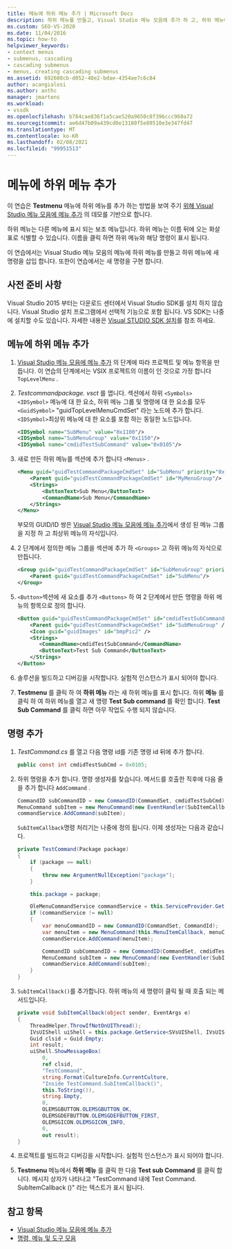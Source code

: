 ```yaml
---
title: 메뉴에 하위 메뉴 추가 | Microsoft Docs
description: 하위 메뉴를 만들고, Visual Studio 메뉴 모음에 추가 하 고, 하위 메뉴에 새 명령을 추가 하는 방법을 알아봅니다.
ms.custom: SEO-VS-2020
ms.date: 11/04/2016
ms.topic: how-to
helpviewer_keywords:
- context menus
- submenus, cascading
- cascading submenus
- menus, creating cascading submenus
ms.assetid: 692600cb-d052-40e2-bdae-4354ae7c6c84
author: acangialosi
ms.author: anthc
manager: jmartens
ms.workload:
- vssdk
ms.openlocfilehash: b784cae836f1a5cae520a9650c8f396ccc960a72
ms.sourcegitcommit: ae6d47b09a439cd0e13180f5e89510e3e347fd47
ms.translationtype: MT
ms.contentlocale: ko-KR
ms.lasthandoff: 02/08/2021
ms.locfileid: "99951513"
---
```

# <a name="add-a-submenu-to-a-menu"></a>메뉴에 하위 메뉴 추가
이 연습은 **Testmenu** 메뉴에 하위 메뉴를 추가 하는 방법을 보여 주기 [위해 Visual Studio 메뉴 모음에 메뉴 추가](../extensibility/adding-a-menu-to-the-visual-studio-menu-bar.md) 의 데모를 기반으로 합니다.

 하위 메뉴는 다른 메뉴에 표시 되는 보조 메뉴입니다. 하위 메뉴는 이름 뒤에 오는 화살표로 식별할 수 있습니다. 이름을 클릭 하면 하위 메뉴와 해당 명령이 표시 됩니다.

 이 연습에서는 Visual Studio 메뉴 모음의 메뉴에 하위 메뉴를 만들고 하위 메뉴에 새 명령을 삽입 합니다. 또한이 연습에서는 새 명령을 구현 합니다.

## <a name="prerequisites"></a>사전 준비 사항
 Visual Studio 2015 부터는 다운로드 센터에서 Visual Studio SDK를 설치 하지 않습니다. Visual Studio 설치 프로그램에서 선택적 기능으로 포함 됩니다. VS SDK는 나중에 설치할 수도 있습니다. 자세한 내용은 [Visual STUDIO SDK 설치](../extensibility/installing-the-visual-studio-sdk.md)를 참조 하세요.

## <a name="add-a-submenu-to-a-menu"></a>메뉴에 하위 메뉴 추가

1. [Visual Studio 메뉴 모음에 메뉴 추가](../extensibility/adding-a-menu-to-the-visual-studio-menu-bar.md) 의 단계에 따라 프로젝트 및 메뉴 항목을 만듭니다. 이 연습의 단계에서는 VSIX 프로젝트의 이름이 인 것으로 가정 합니다 `TopLevelMenu` .

2. *Testcommandpackage. vsct* 를 엽니다. 섹션에서 하위 `<Symbols>` `<IDSymbol>` 메뉴에 대 한 요소, 하위 메뉴 그룹 및 명령에 대 한 요소를 모두 `<GuidSymbol>` "guidTopLevelMenuCmdSet" 라는 노드에 추가 합니다. `<IDSymbol>`최상위 메뉴에 대 한 요소를 포함 하는 동일한 노드입니다.

    ```xml
    <IDSymbol name="SubMenu" value="0x1100"/>
    <IDSymbol name="SubMenuGroup" value="0x1150"/>
    <IDSymbol name="cmdidTestSubCommand" value="0x0105"/>
    ```

3. 새로 만든 하위 메뉴를 섹션에 추가 합니다 `<Menus>` .

    ```xml
    <Menu guid="guidTestCommandPackageCmdSet" id="SubMenu" priority="0x0100" type="Menu">
        <Parent guid="guidTestCommandPackageCmdSet" id="MyMenuGroup"/>
        <Strings>
            <ButtonText>Sub Menu</ButtonText>
            <CommandName>Sub Menu</CommandName>
        </Strings>
    </Menu>
    ```

     부모의 GUID/ID 쌍은 [Visual Studio 메뉴 모음에 메뉴 추가](../extensibility/adding-a-menu-to-the-visual-studio-menu-bar.md)에서 생성 된 메뉴 그룹을 지정 하 고 최상위 메뉴의 자식입니다.

4. 2 단계에서 정의한 메뉴 그룹을 섹션에 추가 하 `<Groups>` 고 하위 메뉴의 자식으로 만듭니다.

    ```xml
    <Group guid="guidTestCommandPackageCmdSet" id="SubMenuGroup" priority="0x0000">
        <Parent guid="guidTestCommandPackageCmdSet" id="SubMenu"/>
    </Group>
    ```

5. `<Button>`섹션에 새 요소를 추가 `<Buttons>` 하 여 2 단계에서 만든 명령을 하위 메뉴의 항목으로 정의 합니다.

    ```xml
    <Button guid="guidTestCommandPackageCmdSet" id="cmdidTestSubCommand" priority="0x0000" type="Button">
        <Parent guid="guidTestCommandPackageCmdSet" id="SubMenuGroup" />
        <Icon guid="guidImages" id="bmpPic2" />
        <Strings>
           <CommandName>cmdidTestSubCommand</CommandName>
           <ButtonText>Test Sub Command</ButtonText>
        </Strings>
    </Button>
    ```

6. 솔루션을 빌드하고 디버깅을 시작합니다. 실험적 인스턴스가 표시 되어야 합니다.

7. **Testmenu** 를 클릭 하 여 **하위 메뉴** 라는 새 하위 메뉴를 표시 합니다. 하위 **메뉴** 를 클릭 하 여 하위 메뉴를 열고 새 명령 **Test Sub command** 를 확인 합니다. **Test Sub Command** 를 클릭 하면 아무 작업도 수행 되지 않습니다.

## <a name="add-a-command"></a>명령 추가

1. *TestCommand.cs* 를 열고 다음 명령 id를 기존 명령 id 뒤에 추가 합니다.

    ```csharp
    public const int cmdidTestSubCmd = 0x0105;
    ```

2. 하위 명령을 추가 합니다. 명령 생성자를 찾습니다. 메서드를 호출한 직후에 다음 줄을 추가 합니다 `AddCommand` .

    ```csharp
    CommandID subCommandID = new CommandID(CommandSet, cmdidTestSubCmd);
    MenuCommand subItem = new MenuCommand(new EventHandler(SubItemCallback), subCommandID);
    commandService.AddCommand(subItem);
    ```

    `SubItemCallback`명령 처리기는 나중에 정의 됩니다. 이제 생성자는 다음과 같습니다.

    ```csharp
    private TestCommand(Package package)
    {
        if (package == null)
        {
            throw new ArgumentNullException("package");
        }

        this.package = package;

        OleMenuCommandService commandService = this.ServiceProvider.GetService(typeof(IMenuCommandService)) as OleMenuCommandService;
        if (commandService != null)
        {
            var menuCommandID = new CommandID(CommandSet, CommandId);
            var menuItem = new MenuCommand(this.MenuItemCallback, menuCommandID);
            commandService.AddCommand(menuItem);

            CommandID subCommandID = new CommandID(CommandSet, cmdidTestSubCmd);
            MenuCommand subItem = new MenuCommand(new EventHandler(SubItemCallback), subCommandID);
            commandService.AddCommand(subItem);
        }
    }
    ```

3. `SubItemCallback()`를 추가합니다. 하위 메뉴의 새 명령이 클릭 될 때 호출 되는 메서드입니다.

    ```csharp
    private void SubItemCallback(object sender, EventArgs e)
    {
        ThreadHelper.ThrowIfNotOnUIThread();
        IVsUIShell uiShell = this.package.GetService<SVsUIShell, IVsUIShell>();
        Guid clsid = Guid.Empty;
        int result;
        uiShell.ShowMessageBox(
            0,
            ref clsid,
            "TestCommand",
            string.Format(CultureInfo.CurrentCulture,
            "Inside TestCommand.SubItemCallback()",
            this.ToString()),
            string.Empty,
            0,
            OLEMSGBUTTON.OLEMSGBUTTON_OK,
            OLEMSGDEFBUTTON.OLEMSGDEFBUTTON_FIRST,
            OLEMSGICON.OLEMSGICON_INFO,
            0,
            out result);
    }
    ```

4. 프로젝트를 빌드하고 디버깅을 시작합니다. 실험적 인스턴스가 표시 되어야 합니다.

5. **Testmenu** 메뉴에서 **하위 메뉴** 를 클릭 한 다음 **Test sub Command** 를 클릭 합니다. 메시지 상자가 나타나고 "TestCommand 내에 Test Command. SubItemCallback ()" 라는 텍스트가 표시 됩니다.

## <a name="see-also"></a>참고 항목

- [Visual Studio 메뉴 모음에 메뉴 추가](../extensibility/adding-a-menu-to-the-visual-studio-menu-bar.md)
- [명령, 메뉴 및 도구 모음](../extensibility/internals/commands-menus-and-toolbars.md)

